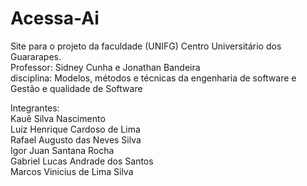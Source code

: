 # Acessa-Ai
Site para o projeto da faculdade (UNIFG) Centro Universitário dos Guararapes. <br>
Professor: Sidney Cunha e Jonathan Bandeira<br>
disciplina: Modelos, métodos e técnicas da engenharia de software e Gestão e qualidade de Software<br>

Integrantes: <br>
Kauê Silva Nascimento <br>
Luiz Henrique Cardoso de Lima <br>
Rafael Augusto das Neves Silva <br>
Igor Juan Santana Rocha <br>
Gabriel Lucas Andrade dos Santos <br>
Marcos Vinicius de Lima Silva
